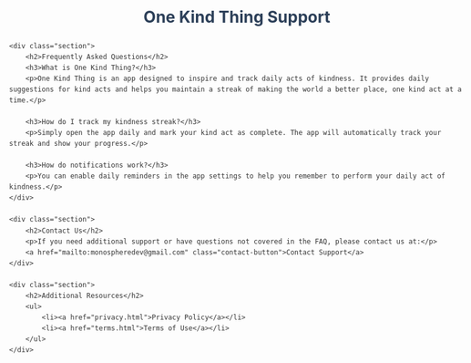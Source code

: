 <!DOCTYPE html>
<html lang="en">
<head>
    <meta charset="UTF-8">
    <meta name="viewport" content="width=device-width, initial-scale=1.0">
    <title>One Kind Thing - Support</title>
    <style>
        body {
            font-family: -apple-system, BlinkMacSystemFont, 'Segoe UI', Roboto, Oxygen, Ubuntu, Cantarell, sans-serif;
            line-height: 1.6;
            max-width: 800px;
            margin: 0 auto;
            padding: 20px;
            color: #333;
        }
        h1 {
            color: #2D4059;
            text-align: center;
        }
        .section {
            margin-bottom: 30px;
        }
        .contact-button {
            display: inline-block;
            background-color: #2D4059;
            color: white;
            padding: 10px 20px;
            text-decoration: none;
            border-radius: 5px;
            margin-top: 10px;
        }
        .contact-button:hover {
            background-color: #1B2B3B;
        }
    </style>
</head>
<body>
    <h1>One Kind Thing Support</h1>

    <div class="section">
        <h2>Frequently Asked Questions</h2>
        <h3>What is One Kind Thing?</h3>
        <p>One Kind Thing is an app designed to inspire and track daily acts of kindness. It provides daily suggestions for kind acts and helps you maintain a streak of making the world a better place, one kind act at a time.</p>

        <h3>How do I track my kindness streak?</h3>
        <p>Simply open the app daily and mark your kind act as complete. The app will automatically track your streak and show your progress.</p>

        <h3>How do notifications work?</h3>
        <p>You can enable daily reminders in the app settings to help you remember to perform your daily act of kindness.</p>
    </div>

    <div class="section">
        <h2>Contact Us</h2>
        <p>If you need additional support or have questions not covered in the FAQ, please contact us at:</p>
        <a href="mailto:monospheredev@gmail.com" class="contact-button">Contact Support</a>
    </div>

    <div class="section">
        <h2>Additional Resources</h2>
        <ul>
            <li><a href="privacy.html">Privacy Policy</a></li>
            <li><a href="terms.html">Terms of Use</a></li>
        </ul>
    </div>
</body>
</html>

